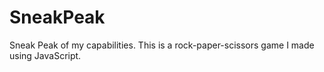 # SneakPeak
Sneak Peak of my capabilities. This is a rock-paper-scissors game I made using JavaScript.
